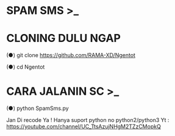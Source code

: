 # SPAM SMS >_



# CLONING DULU NGAP
(●) git clone https://github.com/RAMA-XD/Ngentot

(●) cd Ngentot

# CARA JALANIN SC >_
(●) python SpamSms.py

Jan Di recode Ya !
Hanya suport python no python2/python3 
Yt : https://youtube.com/channel/UC_TtsAzujNHgM2TZzCMopkQ

